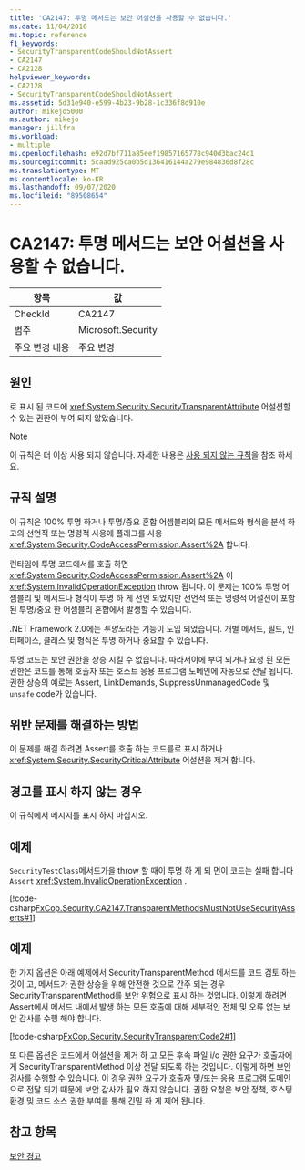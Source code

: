 ```yaml
---
title: 'CA2147: 투명 메서드는 보안 어설션을 사용할 수 없습니다.'
ms.date: 11/04/2016
ms.topic: reference
f1_keywords:
- SecurityTransparentCodeShouldNotAssert
- CA2147
- CA2128
helpviewer_keywords:
- CA2128
- SecurityTransparentCodeShouldNotAssert
ms.assetid: 5d31e940-e599-4b23-9b28-1c336f8d910e
author: mikejo5000
ms.author: mikejo
manager: jillfra
ms.workload:
- multiple
ms.openlocfilehash: e92d7bf711a85eef19857165778c940d3bac24d1
ms.sourcegitcommit: 5caad925ca0b5d136416144a279e984836d8f28c
ms.translationtype: MT
ms.contentlocale: ko-KR
ms.lasthandoff: 09/07/2020
ms.locfileid: "89508654"
---
```

# <a name="ca2147-transparent-methods-may-not-use-security-asserts"></a>CA2147: 투명 메서드는 보안 어설션을 사용할 수 없습니다.

|항목|값|
|-|-|
|CheckId|CA2147|
|범주|Microsoft.Security|
|주요 변경 내용|주요 변경|

## <a name="cause"></a>원인
로 표시 된 코드에 <xref:System.Security.SecurityTransparentAttribute> 어설션할 수 있는 권한이 부여 되지 않았습니다.

> [!NOTE]
> 이 규칙은 더 이상 사용 되지 않습니다. 자세한 내용은 [사용 되지 않는 규칙](fxcop-unported-deprecated-rules.md)을 참조 하세요.

## <a name="rule-description"></a>규칙 설명
이 규칙은 100% 투명 하거나 투명/중요 혼합 어셈블리의 모든 메서드와 형식을 분석 하 고의 선언적 또는 명령적 사용에 플래그를 사용 <xref:System.Security.CodeAccessPermission.Assert%2A> 합니다.

런타임에 투명 코드에서를 호출 하면 <xref:System.Security.CodeAccessPermission.Assert%2A> 이 <xref:System.InvalidOperationException> throw 됩니다. 이 문제는 100% 투명 어셈블리 및 메서드나 형식이 투명 하 게 선언 되었지만 선언적 또는 명령적 어설션이 포함 된 투명/중요 한 어셈블리 혼합에서 발생할 수 있습니다.

.NET Framework 2.0에는 *투명도*라는 기능이 도입 되었습니다. 개별 메서드, 필드, 인터페이스, 클래스 및 형식은 투명 하거나 중요할 수 있습니다.

투명 코드는 보안 권한을 상승 시킬 수 없습니다. 따라서이에 부여 되거나 요청 된 모든 권한은 코드를 통해 호출자 또는 호스트 응용 프로그램 도메인에 자동으로 전달 됩니다. 권한 상승의 예로는 Assert, LinkDemands, SuppressUnmanagedCode 및 `unsafe` code가 있습니다.

## <a name="how-to-fix-violations"></a>위반 문제를 해결하는 방법
이 문제를 해결 하려면 Assert를 호출 하는 코드를로 표시 하거나 <xref:System.Security.SecurityCriticalAttribute> 어설션을 제거 합니다.

## <a name="when-to-suppress-warnings"></a>경고를 표시 하지 않는 경우
이 규칙에서 메시지를 표시 하지 마십시오.

## <a name="example"></a>예제
`SecurityTestClass`메서드가을 throw 할 때이 투명 하 게 되 면이 코드는 실패 합니다 `Assert` <xref:System.InvalidOperationException> .

[!code-csharp[FxCop.Security.CA2147.TransparentMethodsMustNotUseSecurityAsserts#1](../code-quality/codesnippet/CSharp/ca2147-transparent-methods-may-not-use-security-asserts_1.cs)]

## <a name="example"></a>예제
한 가지 옵션은 아래 예제에서 SecurityTransparentMethod 메서드를 코드 검토 하는 것이 고, 메서드가 권한 상승을 위해 안전한 것으로 간주 되는 경우 SecurityTransparentMethod를 보안 위험으로 표시 하는 것입니다. 이렇게 하려면 Assert에서 메서드 내에서 발생 하는 모든 호출에 대해 세부적인 전체 및 오류 없는 보안 감사를 수행 해야 합니다.

[!code-csharp[FxCop.Security.SecurityTransparentCode2#1](../code-quality/codesnippet/CSharp/ca2147-transparent-methods-may-not-use-security-asserts_2.cs)]

또 다른 옵션은 코드에서 어설션을 제거 하 고 모든 후속 파일 i/o 권한 요구가 호출자에 게 SecurityTransparentMethod 이상 전달 되도록 하는 것입니다. 이렇게 하면 보안 검사를 수행할 수 있습니다. 이 경우 권한 요구가 호출자 및/또는 응용 프로그램 도메인으로 전달 되기 때문에 보안 감사가 필요 하지 않습니다. 권한 요청은 보안 정책, 호스팅 환경 및 코드 소스 권한 부여를 통해 긴밀 하 게 제어 됩니다.

## <a name="see-also"></a>참고 항목
[보안 경고](../code-quality/security-warnings.md)
